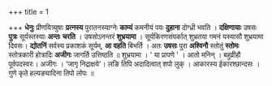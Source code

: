 +++
title = 1

+++
**धेनुः** प्रीणयित्र्युषाः **प्रत्नस्य** पुरातनस्याग्नेः **काम्यं** कमनीयं पयः **दुहाना** दोग्ध्री भवति । **दक्षिणायाः** उषसः **पुत्रः** सूर्यस्तस्याः **अन्तः** **चरति** । उषसोऽनन्तरं **शुभ्रयामा** । सूर्यकिरणसंपर्कात् शुभ्रतया गमनं यस्यासौ शुभ्रयामा दिवसः। **द्योतनिं** सर्वस्य प्रकाशकं सूर्यम्, **आ** **वहति** बिभर्ति । अतः **उषसः** पुरा **अश्विनौ** स्तोतुं **स्तोमः** स्तोत्रकारी होत्रादिः **अजीगः** जागर्ति उत्तिष्ठति ॥ शुभ्रयामा । ' या प्रापणे ' । आतो मनिन् । बहुव्रीहौ पूर्वपदस्वरः। अजीगः । ‘जागृ निद्राक्षये'। लङि तिपि अदादित्वात् शपो लुक् । आकारस्य ईकारश्छान्दसः । गुणे कृते हल्यङ्यादिना तिपो लोपः ॥